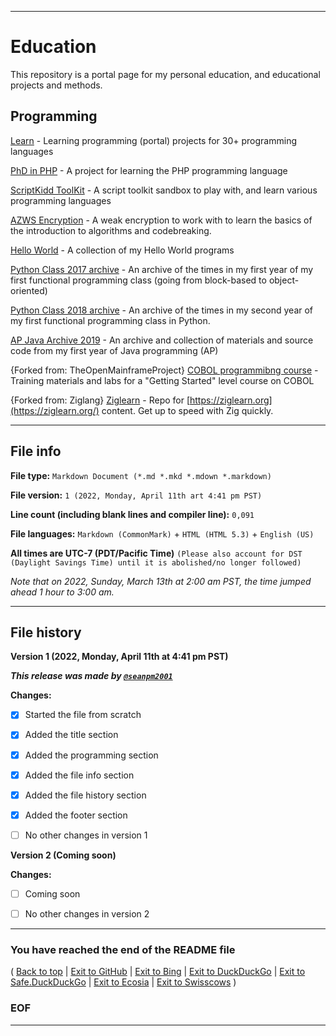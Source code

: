 
***

# Education

This repository is a portal page for my personal education, and educational projects and methods.

## Programming

[Learn](https://github.com/seanpm2001/Learn/) - Learning programming (portal) projects for 30+ programming languages

[PhD in PHP](https://github.com/seanpm2001/PhD_In_PHP/) - A project for learning the PHP programming language

[ScriptKidd ToolKit](https://github.com/seanpm2001/ScriptKidd_ToolKit/) - A script toolkit sandbox to play with, and learn various programming languages

[AZWS Encryption](https://github.com/seanpm2001/AZWS_Encryption/) - A weak encryption to work with to learn the basics of the introduction to algorithms and codebreaking.

[Hello World](https://github.com/seanpm2001/Hello-world/) - A collection of my Hello World programs

[Python Class 2017 archive](https://github.com/seanpm2001/Python_class_2017_archive/) - An archive of the times in my first year of my first functional programming class (going from block-based to object-oriented)

[Python Class 2018 archive](https://github.com/seanpm2001/Python_class_2018_archive/) - An archive of the times in my second year of my first functional programming class in Python.

[AP Java Archive 2019](https://github.com/seanpm2001/AP_Java_Archive_2019/) - An archive and collection of materials and source code from my first year of Java programming (AP)

{Forked from: TheOpenMainframeProject} [COBOL programmibng course](https://github.com/openmainframeproject/cobol-programming-course) - Training materials and labs for a "Getting Started" level course on COBOL 

{Forked from: Ziglang} [Ziglearn](https://github.com/Sobeston/ziglearn/) - Repo for [https://ziglearn.org](https://ziglearn.org/) content. Get up to speed with Zig quickly. 

</details>

***

## File info

**File type:** `Markdown Document (*.md *.mkd *.mdown *.markdown)`

**File version:** `1 (2022, Monday, April 11th art 4:41 pm PST)`

**Line count (including blank lines and compiler line):** `0,091`

**File languages:** `Markdown (CommonMark)` + `HTML (HTML 5.3)` + `English (US)`

**All times are UTC-7 (PDT/Pacific Time)** `(Please also account for DST (Daylight Savings Time) until it is abolished/no longer followed)`

_Note that on 2022, Sunday, March 13th at 2:00 am PST, the time jumped ahead 1 hour to 3:00 am._

<!-- **You may need special rendering support for the `<details>` HTML tag being used in this document** !-->

***

## File history

**Version 1 (2022, Monday, April 11th at 4:41 pm PST)**

***This release was made by [`@seanpm2001`](https://github.com/seanpm2001/)***

**Changes:**

- [x] Started the file from scratch

- [x] Added the title section

- [x] Added the programming section

- [x] Added the file info section

- [x] Added the file history section

- [x] Added the footer section

- [ ] No other changes in version 1

**Version 2 (Coming soon)**

**Changes:**

- [ ] Coming soon

- [ ] No other changes in version 2

***

### You have reached the end of the README file

( [Back to top](#Top) | [Exit to GitHub](https://github.com) | [Exit to Bing](https://www.bing.com/) | [Exit to DuckDuckGo](https://duckduckgo.com/) | [Exit to Safe.DuckDuckGo](https://safe.duckduckgo.com/) | [Exit to Ecosia](https://www.ecosia.org) | [Exit to Swisscows](https://www.swisscows.com/) )

### EOF

***

